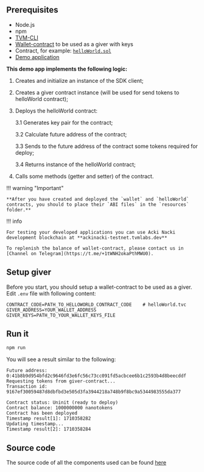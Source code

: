 ## **Prerequisites**

* Node.js  
* npm  
* [TVM-CLI](https://github.com/tvmlabs/tvm-sdk/releases/tag/%40tvmlabs%2Ftvm-cli%400.39.0)  
* [Wallet-contract](./create-giver.md) to be used as a giver with keys  
* Contract, for example: [`helloWorld.sol`](./create-and-compile-contract.md)  
* [Demo application](https://github.com/gosh-sh/gosh-examples/tree/main/sdk/javascript/helloWorld)  


**This demo app implements the following logic:**

1. Creates and initialize an instance of the SDK client;

2. Creates a giver contract instance (will be used for send tokens to helloWorld contract);

3. Deploys the helloWorld contract:

    3.1 Generates key pair for the contract;

    3.2 Calculate future address of the contract;

    3.3 Sends to the future address of the contract some tokens required for deploy;

    3.4 Returns instance of the helloWorld contract;

4. Calls some methods (getter and setter) of the contract.


!!! warning "Important"

    **After you have created and deployed the `wallet` and `helloWorld` contracts, you should to place their `ABI files` in the `resources` folder.**

!!! info

    For testing your developed applications you can use Acki Nacki development blockchain at **ackinacki-testnet.tvmlabs.dev**

    To replenish the balance of wallet-contract, please contact us in [Channel on Telegram](https://t.me/+1tWNH2okaPthMWU0).

## **Setup giver**

Before you start, you should setup a wallet-contract to be used as a giver.  
Edit `.env` file with following content:

```
CONTRACT_CODE=PATH_TO_HELLOWORLD_CONTRACT_CODE    # helloWorld.tvc
GIVER_ADDRESS=YOUR_WALLET_ADDRESS
GIVER_KEYS=PATH_TO_YOUR_WALLET_KEYS_FILE
```

## **Run it**

```sh
npm run
```

You will see a result similar to the following:
```
Future address: 0:41b8b9d954bfd2c9646fd3e6fc56c73cc091fd5acbcee6b1c2593b4d8beecddf
Requesting tokens from giver-contract...
Transaction id: 9167ef30059487d8dbfbd3e505d3fa3944218a748b9f8bc9a5344983555da377

Contract status: Uninit (ready to deploy)
Contract balance: 1000000000 nanotokens
Contract has been deployed
Timestamp result[1]: 1710358282
Updating timestamp...
Timestamp result[2]: 1710358284
```

## **Source code**

The source code of all the components used can be found [here](https://github.com/gosh-sh/gosh-examples)
